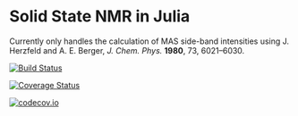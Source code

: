 # Solid State NMR in Julia

Currently only handles the calculation of MAS side-band intensities
using J. Herzfeld and A. E. Berger, *J. Chem. Phys.* **1980**, 73, 6021–6030.

[![Build Status](https://travis-ci.org/hessammehr/SolidStateNMR.jl.svg?branch=master)](https://travis-ci.org/hessammehr/SolidStateNMR.jl)

[![Coverage Status](https://coveralls.io/repos/hessammehr/SolidStateNMR.jl/badge.svg?branch=master&service=github)](https://coveralls.io/github/hessammehr/SolidStateNMR.jl?branch=master)

[![codecov.io](http://codecov.io/github/hessammehr/SolidStateNMR.jl/coverage.svg?branch=master)](http://codecov.io/github/hessammehr/SolidStateNMR.jl?branch=master)

